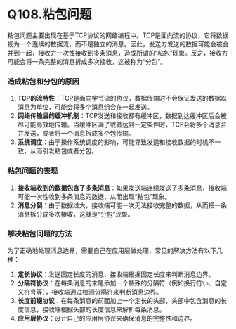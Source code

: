 # Q108.粘包问题

粘包问题主要出现在基于TCP协议的网络编程中。TCP是面向流的协议，它将数据视为一个连续的数据流，而不是独立的消息。因此，发送方发送的数据可能会被合并到一起，接收方一次性接收到多条消息，造成所谓的“粘包”现象。反之，接收方可能会将一条完整的消息拆成多次接收，这被称为“分包”。

### 造成粘包和分包的原因

1. **TCP的流特性**：TCP是面向字节流的协议，数据传输时不会保证发送的数据以消息为单位，可能会将多个消息组合在一起发送。
2. **网络传输层的缓冲机制**：TCP发送和接收都有缓冲区，数据到达缓冲区后会被尽可能高效地传输。当缓冲区满了或者达到一定条件时，TCP会将多个消息合并发送，或者将一个消息拆成多个包传输。
3. **系统调度**：由于操作系统调度的影响，可能导致发送和接收数据的时机不一致，从而引发粘包或者分包。

### 粘包问题的表现

1. **接收端收到的数据包含了多条消息**：如果发送端连续发送了多条消息，接收端可能一次性收到多条消息的数据，从而出现“粘包”现象。
2. **消息分裂**：由于数据过大，接收端可能一次无法接收完整的数据，从而把一条消息拆分成多次接收，这就是“分包”现象。

### 解决粘包问题的方法

为了正确地处理消息边界，需要自己在应用层做处理，常见的解决方法有以下几种：

1. **定长协议**：发送固定长度的消息，接收端根据固定长度来判断消息边界。
2. **分隔符协议**：在每条消息的末尾添加一个特殊的分隔符（例如换行符`\n`、自定义符号等），接收端通过检测分隔符来判断消息边界。
3. **长度前缀协议**：在每条消息的前面加上一个定长的头部，头部中包含消息的长度信息，接收端根据头部的长度信息来解析每条消息。
4. **应用层协议**：设计自己的应用层协议来确保消息的完整性和边界。